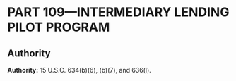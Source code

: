 # PART 109—INTERMEDIARY LENDING PILOT PROGRAM


## Authority

**Authority:** 15 U.S.C. 634(b)(6), (b)(7), and 636(l).


